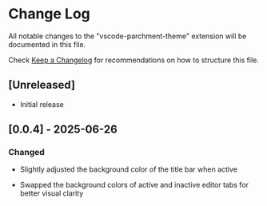 # Change Log

All notable changes to the "vscode-parchment-theme" extension will be documented in this file.

Check [Keep a Changelog](http://keepachangelog.com/) for recommendations on how to structure this file.

## [Unreleased]

- Initial release

## [0.0.4] - 2025-06-26

### Changed

- Slightly adjusted the background color of the title bar when active

- Swapped the background colors of active and inactive editor tabs for better visual clarity
